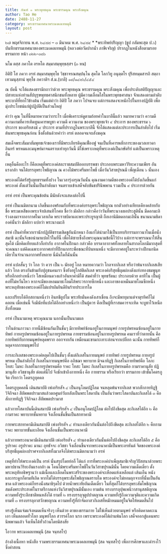 ```yaml
---
title: กัณฑ์ ๑ พระพุทธคุณ พระธรรมคุณ พระสังฆคุณ
author: Tao He
date: 2488-11-27
category: พระธรรมเทศนาพระมงคลเทพมุนี
layout: post
---
```



๒๗ พฤศจิกายน พ.ศ. ๒๔๘๘ – ๓ มีนาคม พ.ศ. ๒๔๘๙ *
*พระทิพย์ปริญญา (ธูป กลัมพะสุต ป.๖) บันทึกธรรมเทศนาของพระมงคลเทพมุนี (หลวงพ่อวัดปากน้ำ ภาษีเจริญ) ปรากฎในหนังสือตามรอยธรรมกาย หน้า ๓๒๒-๓๘๖

นโม ตสฺส ภควโต อรหโต สมฺมาสมฺพุทฺธสฺสฯ (๓ หน)

อิติปิ โส ภควา อรหํ สมฺมาสมฺพุทฺโธ วิชฺชาจรณสมฺปนฺโน สุคโต โลกวิทู อนุตฺตโร ปุริสทมฺมสารถิ สตฺถา เทวมนุสฺสานํ พุทฺโธ ภควาติฯ
สํ.ม.(บาลี) ๑๙/๑๔๘๖/๔๕๔

ณ บัดนี้ จะได้แสดงธรรมิกถาว่าด้วย พระพุทธคุณ พระธรรมคุณ พระสังฆคุณ เพื่อประดับสติปัญญาและปสาทะแห่งท่านสัปบุรุษพุทธศาสนิกชนทั้งหลาย ผู้มีความเลื่อมใสในพระพุทธศาสนา จักแสดงตามลำดับพระบาลีที่ยกไว้ข้างต้น เริ่มแต่คำว่า อิติปิ โส ภควา ไปจนจบ แต่การแสดงจะหนักไปในทางปฏิบัติ เพื่อมุ่งประโยชน์แก่ผู้ปฏิบัติเป็นส่วนใหญ่

คำว่า คุณ ในที่นี้หมายความว่ากระไร เมื่อพิเคราะห์ดูตามถ้อยคำในบาลีนี้แล้ว หมายความว่า ความดี ความงามที่ควรเทิดทูนเคารพบูชา ความดี ความงาม ของพระพุทธเจ้า ๙ ประการ ของพระธรรม ๖ ประการ ของอริยสงฆ์ ๙ ประการ ตามที่ปรากฏในพระบาลีนี้ จักได้แสดงแต่ละประการเป็นลำดับไป เริ่มต้นพระพุทธคุณก่อน ซึ่งตั้งต้นด้วยคำว่า อรหํ ตลอดจนจบสังฆคุณ

สมเด็จพระสัมมาสัมพุทธเจ้าของเราที่มีพระเกียรติคุณเฟื่องฟู จนเป็นที่เคารพสักการะของมวลเทวดา อินทร์ พรหมและมนุษย์มาจนตราบเท่าทุกวันนี้ มิใช่เพราะเหตุที่พระองค์เป็นกษัตริย์ แต่เป็นเพราะเหตุอื่น

เหตุอื่นคืออะไร ก็คือเหตุที่พระองค์สละราชสมบัติออกบรรพชา ประกอบพระมหาวิริยะความเพียร อันแรงกล้า จนได้บรรลุพระโพธิญาณ ณ ควงไม้พระศรีมหาโพธิ์ เมื่อวันวิสาขปุรณมี เพ็ญเดือน ๖ นั้นเอง

พระองค์ได้ตรัสรู้เญยธรรมทั้งปวง ในเวลารุ่งอรุณวันนั้น คุณงามความดีของพระองค์ได้บังเกิดขึ้นแก่พระองค์ ตั้งแต่วันนั้นเป็นลำดับมา จนตราบเข้าเสด็จดับขันธปรินิพพาน รวมเป็น ๙ ประการด้วยกัน

อรหํ
อรหํ เป็นพระคุณข้อต้น มีนัยดังจะแสดงต่อไปนี้

อรหํ เป็นเนมิตกนาม เกิดขึ้นเองพร้อมกับที่พระองค์บรรลุพระโพธิญาณ ยกตัวอย่างเทียบเคียงคล้ายกับชื่อ พระมเหสีของพระเจ้าปเสนทิโกศล ชื่อว่า มัลลิกา กล่าวคือว่าวันที่พระนางเธอประสูตินั้น มีดอกมะลิร่วงลงมาจากอากาศในเวลาเกิด พระราชบิดาและพระประยูรญาติ ถือเอานิมิตดอกมะลินั้น ขนานนามธิดาองค์นั้นว่า มัลลิกา แปลว่า พระนางมะลิ

อรหํ เป็นคำที่พวกเรานักปฏิบัติธรรมเชิดชูกันนักหนา ถึงแก่ได้นำมาใช้เป็นบทบริกรรมภาวนาในเมื่อนั่งสมาธิ
ฉะนั้นจึงขอนำมาแปลไว้ในที่นี้ เพื่อได้ซาบซึ้งถึงพระคุณนามข้อนี้ไว้บ้าง แต่การจะพรรณนาให้สิ้นสุดได้ เมื่อคิดเทียบแล้วก็เท่ากับ อากาศในปีกนก กล่าวคือ บรรดาอากาศทั้งหลายในสากลโลกมีมากสุดที่จะคณนา แต่คิดเฉพาะอากาศเท่าที่ปีกนกกระพือขณะที่บินหนหนึ่ง จะมีอากาศอยู่ในระหว่างปีกนกนิดเดียวในจำนวนอากาศทั้งหลาย นี่ฉันใดก็ฉันนั้น

อรหํ แปลสั้นๆ ว่า ไกล ว่า ควร เป็น ๒ นัยอยู่
ไกล หมายความว่า ไกลจากกิเลส หรือว่าพ้นจากกิเลสเสียแล้ว ไกล ตรงกันข้ามกับปุถุชนคนเรา ซึ่งยังอยู่ใกล้ชิดกิเลส
พระองค์บริสุทธิ์ผุดผ่องดังแท่งทองชมพูนุท หรืออีกอย่างหนึ่งว่า ใสเหมือนดวงแก้วอันหาค่ามิได้ สมคำที่ว่า พุทธรัตนะ ประกอบด้วย ตาทิโน เป็นผู้คงที่ไม่หวั่นไหว หากจะมีของหอมมาชะโลมไล้พระวรกายซีกหนึ่ง และเอาของเหม็นมาชโลมซีกหนึ่ง พระหฤทัยของพระองค์ก็ไม่แปรผันยินดียินร้ายประการใด

และเปรียบได้อีกสถานหนึ่งว่า อินทขีลูปโม พระทัยมั่นคงดังเสาเขื่อน ถึงจะมีพายุมาแต่จาตุรทิศก็ไม่คลอน เมื่อเช่นนี้ จึงมีนัยที่แปลได้อีกอย่างหนึ่งว่า เป็นผู้ควร คือเป็นผู้ที่เราสมควรจะเทิด จะบูชาไว้เหนือสิ่งทั้งหมด

อรหํ เป็นนามเหตุ พระคุณนาม นอกนั้นเป็นนามผล

ว่าในด้านภาวนา กายนี้มีซ้อนกันเป็นชั้นๆ
มีกายทิพย์ซ้อนอยู่ในกายมนุษย์
กายรูปพรหมซ้อนอยู่ในกายทิพย์
กายอรูปพรหมซ้อนอยู่ในกายรูปพรหม
กายธรรมซ้อนอยู่ในกายอรูปพรหม
คนเราที่ว่าตายนั้น คือกายทิพย์กับกายมนุษย์หลุดพราก ออกจากกัน เหมือนมะขามกะเทาะล่อนจากเปลือก ฉะนั้น กายทิพย์ก็หลุดจากกายมนุษย์ไป

การละกิเลสของพระองค์หลุดไปเป็นชั้นๆ ตั้งแต่กิเลสในกายมนุษย์ กายทิพย์ กายรูปพรหม กายอรูปพรหม เป็นลำดับไป
กิเลสในกายมนุษย์คือ อภิชฌา พยาบาท มิจฉาทิฏฐิ
กิเลสในกายทิพย์คือ โลภะ โทสะ โมหะ
กิเลสในกายรูปพรหมคือ ราคะ โทสะ โมหะ
กิเลสในกายอรูปพรหมคือ กามราคานุสัย ปฏิฆานุสัย อวิชชานุสัย
ต่อแต่นี้ไป จึงชักเข้าถึงกายหนึ่ง คือ กายธรรม หรือเรียกว่า ธรรมกาย เข้าชั้นโคตรภูจิต เรียกว่า โคตรภูบุคคล

โคตรภูบุคคลนี้ เดินสมาบัติ เพ่งอริยสัจ ๔ เป็นอนุโลมปฏิโลม จนหลุดพ้นจากกิเลส พวกสักกายทิฏฐิ วิจิกิจฉา สีลัพพตปรามาสแล้วตกศูนย์วับกลับเป็นพระโสดาบัน เป็นอันว่าพระโสดาบันละกิเลสได้ ๓ คือสักกายทิฏฐิ วิจิกิจฉา สีลัพพตปรามาส

แล้วกายโสดาบันนี้เดินสมาบัติ เพ่งอริยสัจ ๔ เป็นอนุโลมปฏิโลม ต่อไปถึงขีดสุด ละกิเลสได้อีก ๒ คือกามราคะ พยาบาทชั้นหยาบ จึงเลื่อนชั้นขึ้นเป็นสกทาคามี

กายพระสกทาคามีเดินสมาบัติ เพ่งอริยสัจ ๔ ทำนองเดียวกันนั้นต่อไปถึงขีดสุด ละกิเลสได้อีก ๒ คือกามราคะ พยาบาทขั้นละเอียด จึงเลื่อนชั้นเป็นพระอนาคามี

แล้วกายพระอนาคามีเดินสมาบัติ เพ่งอริยสัจ ๔ ทำนองเดียวกันนั้นต่อไปถึงขีดสุด ละกิเลสได้อีก ๕ คือ รูปราคะ อรูปราคะ มานะ อุทธัจจะ อวิชชา จึงเลื่อนขึ้นจากพระอนาคามีเป็นพระอรหันต์ จิตของพระองค์บริสุทธิ์ผุดผ่องปราศจากกิเลสทั้งมวลจึงได้พระเนมิตกนามว่า อรหํ

เหตุที่ทำให้พระองค์เป็น อรหํ นั้นสรุปโดยย่อก็ ได้แก่ การที่พระองค์บำเพ็ญสมาธิเจริญวิปัสสนาด้วยพระมหาปธานวิริยะอันแรงกล้า ณ โคนไม้พระศรีมหาโพธิ์ในวันวิสาขปุรณมีนั้น โดยความเด็ดเดี่ยว ตั้งพระหฤทัยอธิษฐานว่า แม้เนื้อและเลือดในพระสรีระของพระองค์จะเหือดแห้งเหลือแต่ เส้นเอ็น หนัง และกระดูกก็ตามทีเถิด หากไม่ได้บรรลุพระสัมโพธิญาณตราบใด พระองค์จะไม่ยอมลุกจากที่นั้นเป็นอันขาด แล้วพระองค์ก็ทรงนั่งสมาธิรุดไป ด้วยน้ำพระทัยอันเด็ดเดี่ยว ในที่สุดก็ได้บรรลุพระสัมโพธิญาณ สมดังพระประสงค์ในราตรีกาลแห่งวันวิสาขปุรณมีนั้นเอง
ยามต้น ทรงบรรลุปุพเพนิวาสานุสสติญาณ ความหยั่งรู้ระลึกชาติหนหลังได้
ยามที่ ๒ ทรงบรรลุจุตูปปาตญาณ ความหยั่งรู้ถึงความจุติและความเกิด
ยามที่ ๓ ทรงบรรลุอาสวักขยญาณ ความหยั่งรู้ที่กำจัดอาสวกิเลสที่หมักหมมอยู่ในจิตให้หมดสิ้นไป

ทรงรู้เห็นแจ่มแจ้งหมดเห็นจริงๆ เห็นด้วย ตาของธรรมกาย ไม่ใช่เห็นด้วยตามนุษย์ หรือคิดคาดคะเนเอา เห็นตลอดทั่วโลก มนุษย์โลก สวรรค์โลก นรก เพราะพระองค์ได้ผ่านพ้นโลก เสด็จออกสู่แดนพระนิพพานแล้ว จึงเห็นได้ทั่วถ้วนโดยมิสงสัย

โอวาท พระมงคลเทพมุนี (สด จนฺทสโร)

อ้างอิงเนื้อหา หนังสือ รวมพระธรรมเทศนาพระมงคลเทพมุนี (สด จนฺทสโร)
เพื่อการศึกษาและดำรงไว้ซึ่งคำสอน